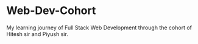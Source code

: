 # Web-Dev-Cohort
My learning journey of Full Stack Web Development through the cohort of Hitesh sir and Piyush sir.
